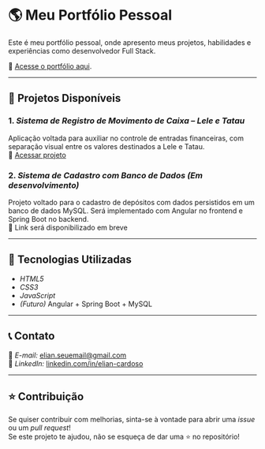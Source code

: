 # 🌎 Meu Portfólio Pessoal

Este é meu portfólio pessoal, onde apresento meus projetos, habilidades e experiências como desenvolvedor Full Stack.

🔗 [Acesse o portfólio aqui](https://elian-cardoso.github.io/Portfolio-visual/).

---

## 📌 Projetos Disponíveis

### 1. *Sistema de Registro de Movimento de Caixa – Lele e Tatau*  
Aplicação voltada para auxiliar no controle de entradas financeiras, com separação visual entre os valores destinados a Lele e Tatau.  
🔗 [Acessar projeto](https://elian-cardoso.github.io/Elian.github.io/)

### 2. *Sistema de Cadastro com Banco de Dados (Em desenvolvimento)*  
Projeto voltado para o cadastro de depósitos com dados persistidos em um banco de dados MySQL. Será implementado com Angular no frontend e Spring Boot no backend.  
🔗 Link será disponibilizado em breve

---

## 🚀 Tecnologias Utilizadas

- *HTML5*  
- *CSS3*  
- *JavaScript*  
- *(Futuro)* Angular + Spring Boot + MySQL  

---

## 📞 Contato

📧 *E-mail:* elian.seuemail@gmail.com  
🔗 *LinkedIn:* [linkedin.com/in/elian-cardoso](https://linkedin.com/in/elian-cardoso)

---

## ⭐ Contribuição

Se quiser contribuir com melhorias, sinta-se à vontade para abrir uma *issue* ou um *pull request*!  
Se este projeto te ajudou, não se esqueça de dar uma ⭐ no repositório!
